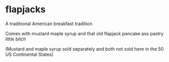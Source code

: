 # flapjacks

A traditional American breakfast tradition

Comes with mustard maple syrup and that old flapjack pancake ass pastry little bitch

(Mustard and maple syrup sold separately and both not sold here in the 50 US Continental States)
